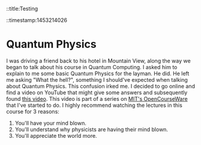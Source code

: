 
::title:Testing

::timestamp:1453214026

# Quantum Physics

I was driving a friend back to his hotel in Mountain View, along the way we began to talk about his course in Quantum Computing. I asked him to explain to me some basic Quantum Physics for the layman. He did. He left me asking "What the hell?", something I should've expected when talking about Quantum Physics. This confusion irked me. I decided to go online and find a video on YouTube that might give some answers and subsequently found [this video](https://www.youtube.com/watch?v=lZ3bPUKo5zc). This video is part of a series on [MIT's OpenCourseWare](http:/ocw.mit.edu) that I've started to do. I highly recommend watching the lectures in this course for 3 reasons:

 1. You'll have your mind blown.
 2. You'll understand why physicists are having their mind blown.
 3. You'll appreciate the world more.

